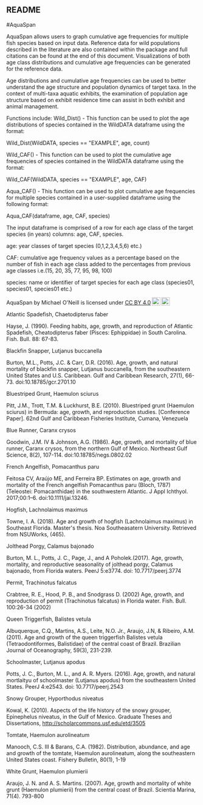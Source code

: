 ## README

#AquaSpan

AquaSpan allows users to graph cumulative age frequencies for multiple fish species based on input data. Reference data for wild populations described in the literature are also contained within the package and full citations can be found at the end of this document. Visualizations of both age class distributions and cumulative age frequencies can be generated for the reference data.

Age distributions and cumulative age frequencies can be used to better understand the age structure and population dynamics of target taxa. In the context of multi-taxa aquatic exhibits, the examination of population age structure based on exhibit residence time can assist in both exhibit and animal management.

Functions include:
Wild_Dist() - This function can be used to plot the age distributions of species contained in the WildDATA dataframe using the format:

Wild_Dist(WildDATA, species == "EXAMPLE", age, count)

Wild_CAF() - This function can be used to plot the cumulative age frequencies of species contained in the WildDATA dataframe using the format: 

Wild_CAF(WildDATA, species == "EXAMPLE", age, CAF)

Aqua_CAF() - This function can be used to plot cumulative age frequencies for multiple species contained in a user-supplied dataframe using the following format:

Aqua_CAF(dataframe, age, CAF, species)

The input dataframe is comprised of a row for each age class of the target species (in years) columns: age, CAF, species.

age: year classes of target species (0,1,2,3,4,5,6) etc.)

CAF: cumulative age frequency values as a percentage based on the number of fish in each age class added to the percentages from previous age classes i.e.(15, 20, 35, 77, 95, 98, 100)

species: name or identifier of target species for each age class (species01, species01, species01 etc.)


<p xmlns:cc="http://creativecommons.org/ns#" xmlns:dct="http://purl.org/dc/terms/"><span property="dct:title">AquaSpan</span> by <span property="cc:attributionName">Michael O'Neill</span> is licensed under <a href="http://creativecommons.org/licenses/by/4.0/?ref=chooser-v1" target="_blank" rel="license noopener noreferrer" style="display:inline-block;">CC BY 4.0<img style="height:22px!important;margin-left:3px;vertical-align:text-bottom;" src="https://mirrors.creativecommons.org/presskit/icons/cc.svg?ref=chooser-v1"><img style="height:22px!important;margin-left:3px;vertical-align:text-bottom;" src="https://mirrors.creativecommons.org/presskit/icons/by.svg?ref=chooser-v1"></a></p>

Atlantic Spadefish, Chaetodipterus faber

Hayse, J. (1990). Feeding habits, age, growth, and reproduction of Atlantic Spadefish, Cheatodipterus faber (Pisces: Ephippidae) in South Carolina. Fish. Bull. 88: 67-83.

Blackfin Snapper, Lutjanus buccanella

Burton, M.L., Potts, J.C. & Carr, D.R. (2016). Age, growth, and natural mortality of blackfin snapper, Lutjanus buccanella, from the southeastern United States and U.S. Caribbean. Gulf and Caribbean Research, 27(1), 66-73. doi:10.18785/gcr.2701.10

Bluestriped Grunt, Haemulon sciurus

Pitt, J.M., Trott, T.M. & Luckhurst, B.E. (2010). Bluestriped grunt (Haemulon sciurus) in Bermuda: age, growth, and reproduction studies. [Conference Paper]. 62nd Gulf and Caribbean Fisheries Institute, Cumana, Venezuela

Blue Runner, Caranx crysos

Goodwin, J.M. IV & Johnson, A.G. (1986). Age, growth, and mortality of blue runner, Caranx crysos, from the northern Gulf of Mexico. Northeast Gulf Science, 8(2), 107-114. doi:10.18785/negs.0802.02

French Angelfish, Pomacanthus paru

Feitosa CV, Araújo ME, and Ferreira BP. Estimates on age, growth and mortality of the French angelfish Pomacanthus paru (Bloch, 1787) (Teleostei: Pomacanthidae) in the southwestern Atlantic. J Appl Ichthyol. 2017;00:1–6. doi:10.1111/jai.13246.

Hogfish, Lachnolaimus maximus

Towne, I. A. (2018). Age and growth of hogfish (Lachnolaimus maximus) in Southeast Florida. Master's thesis. Noa Southeasatern University. Retrieved from NSUWorks, (465). 

Jolthead Porgy, Calamus bajonado

Burton, M. L., Potts, J. C., Page, J., and A Poholek.(2017). Age, growth, mortality, and reproductive seasonality of jolthead porgy, Calamus bajonado, from Florida waters. PeerJ 5:e3774. doi: 10.7717/peerj.3774

Permit, Trachinotus falcatus

Crabtree, R. E., Hood, P. B., and Snodgrass D. (2002) Age, growth, and reproduction of permit (Trachinotus falcatus) in Florida water. Fish. Bull. 100:26-34 (2002)

Queen Triggerfish, Balistes vetula

Albuquerque, C.Q., Martins, A.S., Leite, N.O. Jr., Araujo, J.N, & Ribeiro, A.M. (2011). Age and growth of the queen triggerfish Balistes vetula (Tetraodontiformes, Balistidae) of the central coast of Brazil. Brazilian Journal of Oceanography, 59(3), 231-239.

Schoolmaster, Lutjanus apodus

Potts, J. C., Burton, M. L., and A. R. Myers. (2016). Age, growth, and natural mortlaityu of schoolmaster (Lutjanus apodus) from the southeastern United States. PeerJ 4:e2543. doi: 10.7717/peerj.2543

Snowy Grouper, Hyporthodus niveatus

Kowal, K. (2010). Aspects of the life history of the snowy grouper, Epinephelus niveatus, in the Gulf of Mexico. Graduate Theses and Dissertations, http://scholarcommons.usf.edu/etd/3505

Tomtate, Haemulon aurolineatum

Manooch, C.S. III & Barans, C.A. (1982). Distribution, abundance, and age and growth of the tomtate, Haemulon aurolineatum, along the southeastern United States coast. Fishery Bulletin, 80(1), 1-19

White Grunt, Haemulon plumierii

Araujo, J. N. and A. S. Martins. (2007). Age, growth and mortality of white grunt (Haemulon plumierii) from the central coast of Brazil. Scientia Marina, 71(4). 793-800
